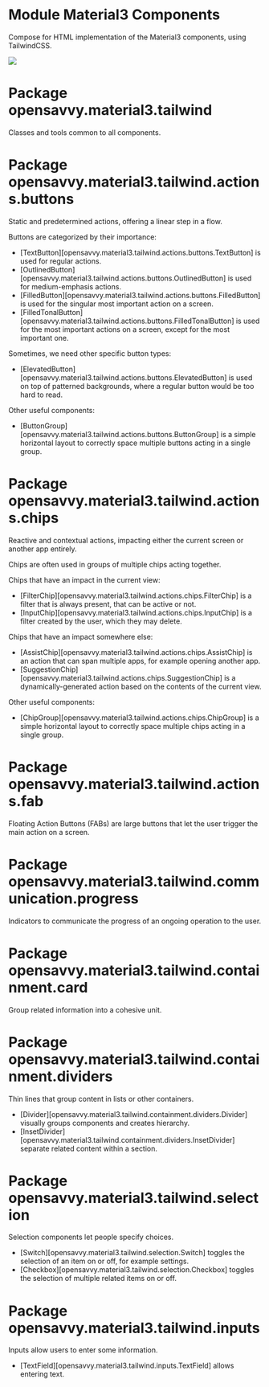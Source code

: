 # Module Material3 Components

Compose for HTML implementation of the Material3 components, using TailwindCSS.

<a href="https://search.maven.org/search?q=dev.opensavvy.material3.tailwind.components"><img src="https://img.shields.io/maven-central/v/dev.opensavvy.material3.tailwind/components.svg?label=Maven%20Central"></a>

# Package opensavvy.material3.tailwind

Classes and tools common to all components.

# Package opensavvy.material3.tailwind.actions.buttons

Static and predetermined actions, offering a linear step in a flow.

Buttons are categorized by their importance:
- [TextButton][opensavvy.material3.tailwind.actions.buttons.TextButton] is used for regular actions.
- [OutlinedButton][opensavvy.material3.tailwind.actions.buttons.OutlinedButton] is used for medium-emphasis actions.
- [FilledButton][opensavvy.material3.tailwind.actions.buttons.FilledButton] is used for the singular most important action on a screen.
- [FilledTonalButton][opensavvy.material3.tailwind.actions.buttons.FilledTonalButton] is used for the most important actions on a screen, except for the most important one.

Sometimes, we need other specific button types:
- [ElevatedButton][opensavvy.material3.tailwind.actions.buttons.ElevatedButton] is used on top of patterned backgrounds, where a regular button would be too hard to read.

Other useful components:
- [ButtonGroup][opensavvy.material3.tailwind.actions.buttons.ButtonGroup] is a simple horizontal layout to correctly space multiple buttons acting in a single group.

# Package opensavvy.material3.tailwind.actions.chips

Reactive and contextual actions, impacting either the current screen or another app entirely.

Chips are often used in groups of multiple chips acting together.

Chips that have an impact in the current view:
- [FilterChip][opensavvy.material3.tailwind.actions.chips.FilterChip] is a filter that is always present, that can be active or not.
- [InputChip][opensavvy.material3.tailwind.actions.chips.InputChip] is a filter created by the user, which they may delete.

Chips that have an impact somewhere else:
- [AssistChip][opensavvy.material3.tailwind.actions.chips.AssistChip] is an action that can span multiple apps, for example opening another app.
- [SuggestionChip][opensavvy.material3.tailwind.actions.chips.SuggestionChip] is a dynamically-generated action based on the contents of the current view.

Other useful components:
- [ChipGroup][opensavvy.material3.tailwind.actions.chips.ChipGroup] is a simple horizontal layout to correctly space multiple chips acting in a single group.

# Package opensavvy.material3.tailwind.actions.fab

Floating Action Buttons (FABs) are large buttons that let the user trigger the main action on a screen.

# Package opensavvy.material3.tailwind.communication.progress

Indicators to communicate the progress of an ongoing operation to the user.

# Package opensavvy.material3.tailwind.containment.card

Group related information into a cohesive unit.

# Package opensavvy.material3.tailwind.containment.dividers

Thin lines that group content in lists or other containers.

- [Divider][opensavvy.material3.tailwind.containment.dividers.Divider] visually groups components and creates hierarchy.
- [InsetDivider][opensavvy.material3.tailwind.containment.dividers.InsetDivider] separate related content within a section.

# Package opensavvy.material3.tailwind.selection

Selection components let people specify choices.

- [Switch][opensavvy.material3.tailwind.selection.Switch] toggles the selection of an item on or off, for example settings.
- [Checkbox][opensavvy.material3.tailwind.selection.Checkbox] toggles the selection of multiple related items on or off.

# Package opensavvy.material3.tailwind.inputs

Inputs allow users to enter some information.

- [TextField][opensavvy.material3.tailwind.inputs.TextField] allows entering text.
